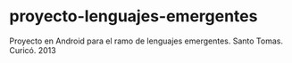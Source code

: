 proyecto-lenguajes-emergentes
=============================

Proyecto en Android para el ramo de lenguajes emergentes. Santo Tomas. Curicó. 2013
